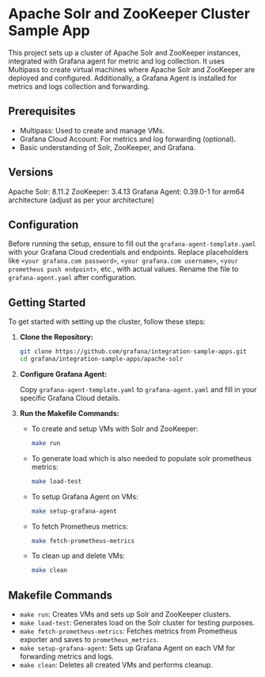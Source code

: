# Apache Solr and ZooKeeper Cluster Sample App

This project sets up a cluster of Apache Solr and ZooKeeper instances, integrated with Grafana agent for metric and log collection. It uses Multipass to create virtual machines where Apache Solr and ZooKeeper are deployed and configured. Additionally, a Grafana Agent is installed for metrics and logs collection and forwarding.

## Prerequisites

- Multipass: Used to create and manage VMs.
- Grafana Cloud Account: For metrics and log forwarding (optional).
- Basic understanding of Solr, ZooKeeper, and Grafana.

## Versions
Apache Solr: 8.11.2
ZooKeeper: 3.4.13
Grafana Agent: 0.39.0-1 for arm64 architecture (adjust as per your architecture)

## Configuration

Before running the setup, ensure to fill out the `grafana-agent-template.yaml` with your Grafana Cloud credentials and endpoints. Replace placeholders like `<your grafana.com password>`, `<your grafana.com username>`, `<your prometheus push endpoint>`, etc., with actual values. Rename the file to `grafana-agent.yaml` after configuration.

## Getting Started

To get started with setting up the cluster, follow these steps:

1. **Clone the Repository:**
   
   ```sh
   git clone https://github.com/grafana/integration-sample-apps.git
   cd grafana/integration-sample-apps/apache-solr
   ```

2. **Configure Grafana Agent:**

   Copy `grafana-agent-template.yaml` to `grafana-agent.yaml` and fill in your specific Grafana Cloud details.

3. **Run the Makefile Commands:**

   - To create and setup VMs with Solr and ZooKeeper:

     ```sh
     make run
     ```

   - To generate load which is also needed to populate solr prometheus metrics:

     ```sh
     make load-test
     ```

   - To setup Grafana Agent on VMs:

     ```sh
     make setup-grafana-agent
     ```

   - To fetch Prometheus metrics:

     ```sh
     make fetch-prometheus-metrics
     ```

   - To clean up and delete VMs:

     ```sh
     make clean
     ```

## Makefile Commands

- `make run`: Creates VMs and sets up Solr and ZooKeeper clusters.
- `make load-test`: Generates load on the Solr cluster for testing purposes.
- `make fetch-prometheus-metrics`: Fetches metrics from Prometheus exporter and saves to `prometheus_metrics`.
- `make setup-grafana-agent`: Sets up Grafana Agent on each VM for forwarding metrics and logs.
- `make clean`: Deletes all created VMs and performs cleanup.

